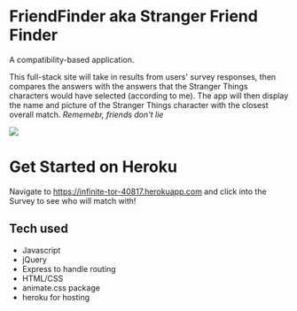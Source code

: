 # FriendFinder aka Stranger Friend Finder
A compatibility-based application. 

This full-stack site will take in results from users' survey responses, then compares the answers with the answers that the Stranger Things characters would have selected (according to me). The app will then display the name and picture of the Stranger Things character with the closest overall match. _Rememebr, friends don't lie_ 

![](survey-demo.gif)

# Get Started on Heroku
Navigate to https://infinite-tor-40817.herokuapp.com and click into the Survey to see who will match with!

## Tech used
* Javascript
* jQuery
* Express to handle routing
* HTML/CSS
* animate.css package
* heroku for hosting

